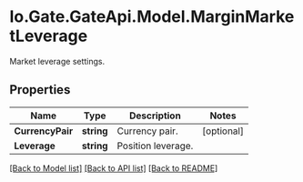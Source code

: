 
# Io.Gate.GateApi.Model.MarginMarketLeverage

Market leverage settings.

## Properties

Name | Type | Description | Notes
------------ | ------------- | ------------- | -------------
**CurrencyPair** | **string** | Currency pair. | [optional] 
**Leverage** | **string** | Position leverage. | 

[[Back to Model list]](../README.md#documentation-for-models)
[[Back to API list]](../README.md#documentation-for-api-endpoints)
[[Back to README]](../README.md)
